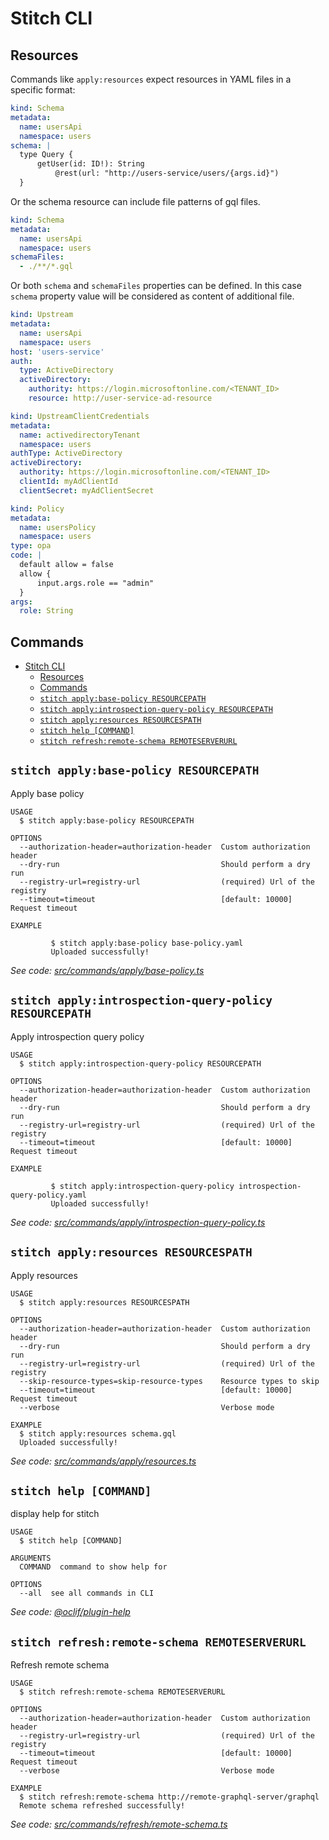 # Stitch CLI

## Resources

Commands like `apply:resources` expect resources in YAML files in a specific format:

```yaml
kind: Schema
metadata:
  name: usersApi
  namespace: users
schema: |
  type Query {
      getUser(id: ID!): String
          @rest(url: "http://users-service/users/{args.id}")
  }
```

Or the schema resource can include file patterns of gql files.

```yaml
kind: Schema
metadata:
  name: usersApi
  namespace: users
schemaFiles:
  - ./**/*.gql
```

Or both `schema` and `schemaFiles` properties can be defined. In this case `schema` property value will be considered as content of additional file.

```yaml
kind: Upstream
metadata:
  name: usersApi
  namespace: users
host: 'users-service'
auth:
  type: ActiveDirectory
  activeDirectory:
    authority: https://login.microsoftonline.com/<TENANT_ID>
    resource: http://user-service-ad-resource
```

```yaml
kind: UpstreamClientCredentials
metadata:
  name: activedirectoryTenant
  namespace: users
authType: ActiveDirectory
activeDirectory:
  authority: https://login.microsoftonline.com/<TENANT_ID>
  clientId: myAdClientId
  clientSecret: myAdClientSecret
```

```yaml
kind: Policy
metadata:
  name: usersPolicy
  namespace: users
type: opa
code: |
  default allow = false
  allow {
      input.args.role == "admin"
  }
args:
  role: String
```

## Commands

<!-- commands -->

- [Stitch CLI](#stitch-cli)
  - [Resources](#resources)
  - [Commands](#commands)
  - [`stitch apply:base-policy RESOURCEPATH`](#stitch-applybase-policy-resourcepath)
  - [`stitch apply:introspection-query-policy RESOURCEPATH`](#stitch-applyintrospection-query-policy-resourcepath)
  - [`stitch apply:resources RESOURCESPATH`](#stitch-applyresources-resourcespath)
  - [`stitch help [COMMAND]`](#stitch-help-command)
  - [`stitch refresh:remote-schema REMOTESERVERURL`](#stitch-refreshremote-schema-remoteserverurl)

## `stitch apply:base-policy RESOURCEPATH`

Apply base policy

```
USAGE
  $ stitch apply:base-policy RESOURCEPATH

OPTIONS
  --authorization-header=authorization-header  Custom authorization header
  --dry-run                                    Should perform a dry run
  --registry-url=registry-url                  (required) Url of the registry
  --timeout=timeout                            [default: 10000] Request timeout

EXAMPLE

         $ stitch apply:base-policy base-policy.yaml
         Uploaded successfully!
```

_See code: [src/commands/apply/base-policy.ts](https://github.com/Soluto/stitch/blob/v0.0.15/src/commands/apply/base-policy.ts)_

## `stitch apply:introspection-query-policy RESOURCEPATH`

Apply introspection query policy

```
USAGE
  $ stitch apply:introspection-query-policy RESOURCEPATH

OPTIONS
  --authorization-header=authorization-header  Custom authorization header
  --dry-run                                    Should perform a dry run
  --registry-url=registry-url                  (required) Url of the registry
  --timeout=timeout                            [default: 10000] Request timeout

EXAMPLE

         $ stitch apply:introspection-query-policy introspection-query-policy.yaml
         Uploaded successfully!
```

_See code: [src/commands/apply/introspection-query-policy.ts](https://github.com/Soluto/stitch/blob/v0.0.15/src/commands/apply/introspection-query-policy.ts)_

## `stitch apply:resources RESOURCESPATH`

Apply resources

```
USAGE
  $ stitch apply:resources RESOURCESPATH

OPTIONS
  --authorization-header=authorization-header  Custom authorization header
  --dry-run                                    Should perform a dry run
  --registry-url=registry-url                  (required) Url of the registry
  --skip-resource-types=skip-resource-types    Resource types to skip
  --timeout=timeout                            [default: 10000] Request timeout
  --verbose                                    Verbose mode

EXAMPLE
  $ stitch apply:resources schema.gql
  Uploaded successfully!
```

_See code: [src/commands/apply/resources.ts](https://github.com/Soluto/stitch/blob/v0.0.15/src/commands/apply/resources.ts)_

## `stitch help [COMMAND]`

display help for stitch

```
USAGE
  $ stitch help [COMMAND]

ARGUMENTS
  COMMAND  command to show help for

OPTIONS
  --all  see all commands in CLI
```

_See code: [@oclif/plugin-help](https://github.com/oclif/plugin-help/blob/v3.2.0/src/commands/help.ts)_

## `stitch refresh:remote-schema REMOTESERVERURL`

Refresh remote schema

```
USAGE
  $ stitch refresh:remote-schema REMOTESERVERURL

OPTIONS
  --authorization-header=authorization-header  Custom authorization header
  --registry-url=registry-url                  (required) Url of the registry
  --timeout=timeout                            [default: 10000] Request timeout
  --verbose                                    Verbose mode

EXAMPLE
  $ stitch refresh:remote-schema http://remote-graphql-server/graphql
  Remote schema refreshed successfully!
```

_See code: [src/commands/refresh/remote-schema.ts](https://github.com/Soluto/stitch/blob/v0.0.15/src/commands/refresh/remote-schema.ts)_

<!-- commandsstop -->
